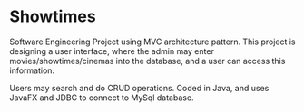 # Showtimes
Software Engineering Project using MVC architecture pattern. 
This project is designing a user interface, where the admin may enter movies/showtimes/cinemas into the database, and a user
can access this information.

Users may search and do CRUD operations. Coded in Java, and uses JavaFX and JDBC to connect to MySql database.
